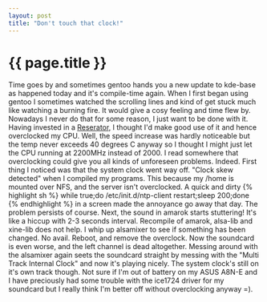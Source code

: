 ```yaml
---
layout: post
title: "Don't touch that clock!"
---
```


{{ page.title }}
================

Time goes by and sometimes gentoo hands you a new update to kde-base
as happened today and it's compile-time again. When I first began
using gentoo I sometimes watched the scrolling lines and kind of get
stuck much like watching a burning fire. It would give a cosy feeling
and time flew by. Nowadays I never do that for some reason, I just
want to be done with it. Having invested in a <a
href="http://www.zalman.co.kr/eng/product/view.asp?idx=63">Reserator</a>,
I thought I'd make good use of it and hence overclocked my CPU. Well,
the speed increase was hardly noticeable but the temp never exceeds 40
degrees C anyway so I thought I might just let the CPU running at
2200MHz instead of 2000. I read somewhere that overclocking could give
you all kinds of unforeseen problems. Indeed. First thing I noticed
was that the system clock went way off. "Clock skew detected" when I
compiled my programs. This because my /home is mounted over NFS, and
the server isn't overclocked. A quick and dirty
{% highlight sh %}
while true;do /etc/init.d/ntp-client restart;sleep 200;done
{% endhighlight %}
in a screen made the
annoyance go away that day. The problem persists of course. Next, the
sound in amarok starts stuttering! It's like a hiccup with 2-3 seconds
interval. Recompile of amarok, alsa-lib and xine-lib does not help. I
whip up alsamixer to see if something has been changed. No
avail. Reboot, and remove the overclock. Now the soundcard is even
worse, and the left channel is dead altogether. Messing around with
the alsamixer again seets the soundcard straight by messing with the
"Multi Track Internal Clock" and now it's playing nicely. The system
clock's still on it's own track though. Not sure if I'm out of battery
on my ASUS A8N-E and I have preciously had some trouble with the
ice1724 driver for my soundcard but I really think I'm better off
without overclocking anyway =).


